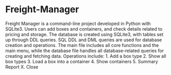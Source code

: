# Freight-Manager
 Freight Manager is a command-line project developed in Python with SQLite3.  Users can add boxes and containers, and check details related to pricing and storage.  The database is created using SQLite3, with tables set up through DDL queries.  SQL DDL and DML queries are used for database creation and operations.  The main file includes all core functions and the main menu, while the database file handles all database-related queries for creating and fetching data.  Operations include: 1. Add a box type 2. Show all box types 3. Load a box into a container 4. Show containers 5. Summary Report X. Close
